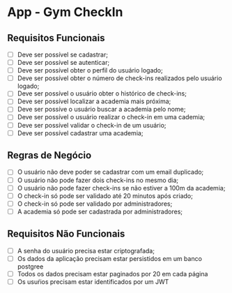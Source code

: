 # App - Gym CheckIn

## Requisitos Funcionais

- [ ] Deve ser possível se cadastrar;
- [ ] Deve ser possível se autenticar;
- [ ] Deve ser possível obter o perfil do usuário logado;
- [ ] Deve ser possível obter o número de check-ins realizados pelo usuário logado;
- [ ] Deve ser possível o usuário obter o histórico de check-ins;
- [ ] Deve ser possível localizar a academia mais próxima;
- [ ] Deve ser possíve o usuário buscar a academia pelo nome;
- [ ] Deve ser possível o usuário realizar o check-in em uma cademia;
- [ ] Deve ser possível validar o check-in de um usuário;
- [ ] Deve ser possível cadastrar uma academia;

## Regras de Negócio

- [ ] O usuário não deve poder se cadastrar com um email duplicado;
- [ ] O usuário não pode fazer dois check-ins no mesmo dia;
- [ ] O usuário não pode fazer check-ins se não estiver a 100m da academia;
- [ ] O check-in só pode ser validado até 20 minutos após criado;
- [ ] O check-in só pode ser validado por administradores;
- [ ] A academia só pode ser cadastrada por administradores;

## Requisitos Não Funcionais

- [ ] A senha do usuário precisa estar criptografada;
- [ ] Os dados da aplicação precisam estar persistidos em um banco postgree
- [ ] Todos os dados precisam estar paginados por 20 em cada página
- [ ] Os usuŕios precisam estar identificados por um JWT
